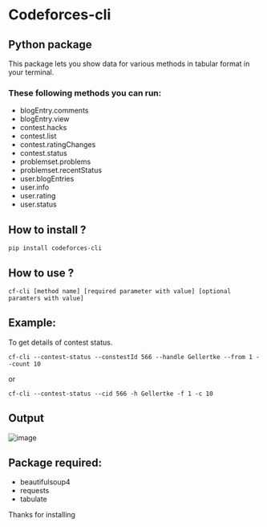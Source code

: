 # Codeforces-cli
## Python package
This package lets you show data for various methods in tabular format in your terminal.

### These following methods you can run:<br>
- blogEntry.comments
- blogEntry.view
- contest.hacks
- contest.list
- contest.ratingChanges
- contest.status
- problemset.problems
- problemset.recentStatus
- user.blogEntries
- user.info
- user.rating
- user.status

## How to install ?
`
pip install codeforces-cli
`

## How to use ?
`
cf-cli [method name] [required parameter with value] [optional paramters with value]
`

## Example:

To get details of contest status.

`
cf-cli --contest-status --constestId 566 --handle Gellertke --from 1 --count 10
`

or

`
cf-cli --contest-status --cid 566 -h Gellertke -f 1 -c 10
`

## Output
![image](https://user-images.githubusercontent.com/35952953/116748281-d720f680-aa1c-11eb-8ed4-eb6342394e3d.png)

## Package required:<br>
- beautifulsoup4
- requests
- tabulate

Thanks for installing
